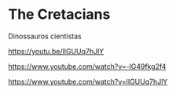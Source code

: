 # The Cretacians
 Dinossauros cientistas

 https://youtu.be/lIGUUq7hJlY

https://www.youtube.com/watch?v=-lG49fkg2f4

https://www.youtube.com/watch?v=lIGUUq7hJlY
